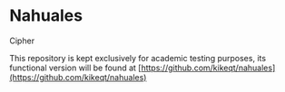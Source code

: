 # Nahuales
Cipher

This repository is kept exclusively for academic testing purposes, its functional version will be found at [https://github.com/kikeqt/nahuales](https://github.com/kikeqt/nahuales)
